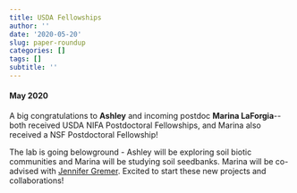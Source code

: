 ```yaml
---
title: USDA Fellowships
author: ''
date: '2020-05-20'
slug: paper-roundup
categories: []
tags: []
subtitle: ''
---
```

#### May 2020

A big congratulations to **Ashley** and incoming postdoc **Marina LaForgia**-- both received USDA NIFA Postdoctoral Fellowships, and Marina also received a NSF Postdoctoral Fellowship! 

The lab is going belowground - Ashley will be exploring soil biotic communities and Marina will be studying soil seedbanks. Marina will be co-advised with [Jennifer Gremer](https://gremerlab.wordpress.com/). Excited to start these new projects and collaborations!

<!--more-->

